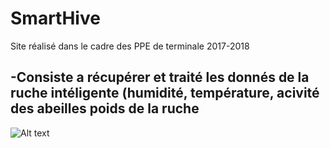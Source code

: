 # SmartHive
Site réalisé dans le cadre des PPE de terminale 2017-2018

-Consiste a récupérer et traité les donnés de la ruche intéligente (humidité, température, acivité des abeilles poids de la ruche
-
![Alt text](https://i.imgur.com/HMW7WWk.png "Optional title")
